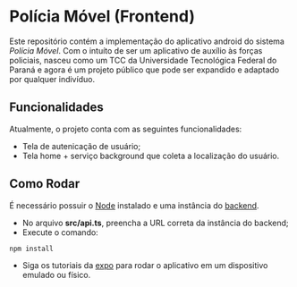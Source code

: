 # Polícia Móvel (Frontend)

Este repositório contém a implementação do aplicativo android do sistema *Polícia Móvel*. Com o intuíto de ser um aplicativo de auxílio às forças policiais, nasceu como um TCC da Universidade Tecnológica Federal do Paraná e agora é um projeto público que pode ser expandido e adaptado por qualquer indivíduo.

## Funcionalidades

Atualmente, o projeto conta com as seguintes funcionalidades:

- Tela de autenicação de usuário;
- Tela home + serviço background que coleta a localização do usuário.

## Como Rodar

É necessário possuir o [Node](https://nodejs.org/en/) instalado e uma instância do [backend](https://github.com/RafaelLammel/utfpr-policiamovel-backend).

- No arquivo **src/api.ts**, preencha a URL correta da instância do backend;
- Execute o comando:

```bash
npm install
```

- Siga os tutoriais da [expo](https://docs.expo.dev/workflow/run-on-device/) para rodar o aplicativo em um dispositivo emulado ou físico.